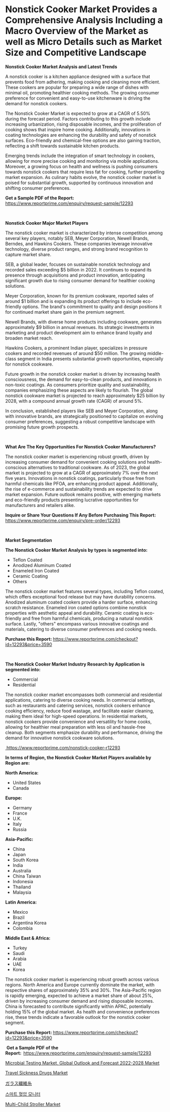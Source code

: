 <p><h1>Nonstick Cooker Market Provides a Comprehensive Analysis Including a Macro Overview of the Market as well as Micro Details such as Market Size and Competitive Landscape</h1></p><p><strong>Nonstick Cooker Market Analysis and Latest Trends</strong></p>
<p><p>A nonstick cooker is a kitchen appliance designed with a surface that prevents food from adhering, making cooking and cleaning more efficient. These cookers are popular for preparing a wide range of dishes with minimal oil, promoting healthier cooking methods. The growing consumer preference for convenient and easy-to-use kitchenware is driving the demand for nonstick cookers.</p><p>The Nonstick Cooker Market is expected to grow at a CAGR of 5.50% during the forecast period. Factors contributing to this growth include increasing urbanization, rising disposable incomes, and the proliferation of cooking shows that inspire home cooking. Additionally, innovations in coating technologies are enhancing the durability and safety of nonstick surfaces. Eco-friendly and chemical-free options are also gaining traction, reflecting a shift towards sustainable kitchen products. </p><p>Emerging trends include the integration of smart technology in cookers, allowing for more precise cooking and monitoring via mobile applications. Moreover, a growing focus on health and wellness is pushing consumers towards nonstick cookers that require less fat for cooking, further propelling market expansion. As culinary habits evolve, the nonstick cooker market is poised for substantial growth, supported by continuous innovation and shifting consumer preferences.</p></p>
<p><strong>Get a Sample PDF of the Report:&nbsp;</strong> <a href="https://www.reportprime.com/enquiry/request-sample/12293">https://www.reportprime.com/enquiry/request-sample/12293</a></p>
<p>&nbsp;</p>
<p><strong>Nonstick Cooker Major Market Players</strong></p>
<p><p>The nonstick cooker market is characterized by intense competition among several key players, notably SEB, Meyer Corporation, Newell Brands, Berndes, and Hawkins Cookers. These companies leverage innovative technology, diverse product ranges, and strong brand recognition to capture market share.</p><p>SEB, a global leader, focuses on sustainable nonstick technology and recorded sales exceeding $5 billion in 2022. It continues to expand its presence through acquisitions and product innovation, anticipating significant growth due to rising consumer demand for healthier cooking solutions.</p><p>Meyer Corporation, known for its premium cookware, reported sales of around $1 billion and is expanding its product offerings to include eco-friendly options. The brand's commitment to quality and design positions it for continued market share gain in the premium segment.</p><p>Newell Brands, with diverse home products including cookware, generates approximately $9 billion in annual revenues. Its strategic investments in marketing and product development aim to enhance brand loyalty and broaden market reach. </p><p>Hawkins Cookers, a prominent Indian player, specializes in pressure cookers and recorded revenues of around $50 million. The growing middle-class segment in India presents substantial growth opportunities, especially for nonstick cookware.</p><p>Future growth in the nonstick cooker market is driven by increasing health consciousness, the demand for easy-to-clean products, and innovations in non-toxic coatings. As consumers prioritize quality and sustainability, companies emphasizing these aspects are likely to flourish. The global nonstick cookware market is projected to reach approximately $25 billion by 2028, with a compound annual growth rate (CAGR) of around 5%.</p><p>In conclusion, established players like SEB and Meyer Corporation, along with innovative brands, are strategically positioned to capitalize on evolving consumer preferences, suggesting a robust competitive landscape with promising future growth prospects.</p></p>
<p>&nbsp;</p>
<p><strong>What Are The Key Opportunities For Nonstick Cooker Manufacturers?</strong></p>
<p><p>The nonstick cooker market is experiencing robust growth, driven by increasing consumer demand for convenient cooking solutions and health-conscious alternatives to traditional cookware. As of 2023, the global market is projected to grow at a CAGR of approximately 7% over the next five years. Innovations in nonstick coatings, particularly those free from harmful chemicals like PFOA, are enhancing product appeal. Additionally, the rise of e-commerce and sustainability trends are expected to drive market expansion. Future outlook remains positive, with emerging markets and eco-friendly products presenting lucrative opportunities for manufacturers and retailers alike.</p></p>
<p><strong>Inquire or Share Your Questions If Any Before Purchasing This Report:</strong> <a href="https://www.reportprime.com/enquiry/pre-order/12293">https://www.reportprime.com/enquiry/pre-order/12293</a></p>
<p>&nbsp;</p>
<p><strong>Market Segmentation</strong></p>
<p><strong>The Nonstick Cooker Market Analysis by types is segmented into:</strong></p>
<p><ul><li>Teflon Coated</li><li>Anodized Aluminum Coated</li><li>Enameled Iron Coated</li><li>Ceramic Coating</li><li>Others</li></ul></p>
<p><p>The nonstick cooker market features several types, including Teflon coated, which offers exceptional food release but may have durability concerns. Anodized aluminum coated cookers provide a harder surface, enhancing scratch resistance. Enameled iron coated options combine nonstick properties with aesthetic appeal and durability. Ceramic coating is eco-friendly and free from harmful chemicals, producing a natural nonstick surface. Lastly, "others" encompass various innovative coatings and materials, catering to diverse consumer preferences and cooking needs.</p></p>
<p><strong>Purchase this Report:&nbsp;</strong><a href="https://www.reportprime.com/checkout?id=12293&price=3590">https://www.reportprime.com/checkout?id=12293&price=3590</a></p>
<p>&nbsp;</p>
<p><strong>The Nonstick Cooker Market Industry Research by Application is segmented into:</strong></p>
<p><ul><li>Commercial</li><li>Residential</li></ul></p>
<p><p>The nonstick cooker market encompasses both commercial and residential applications, catering to diverse cooking needs. In commercial settings, such as restaurants and catering services, nonstick cookers enhance cooking efficiency, reduce food wastage, and facilitate easier cleaning, making them ideal for high-speed operations. In residential markets, nonstick cookers provide convenience and versatility for home cooks, allowing for healthier meal preparation with less oil and hassle-free cleanup. Both segments emphasize durability and performance, driving the demand for innovative nonstick cookware solutions.</p></p>
<p><a href="https://www.reportprime.com/nonstick-cooker-r12293">&nbsp;https://www.reportprime.com/nonstick-cooker-r12293</a></p>
<p><strong>In terms of Region, the Nonstick Cooker Market Players available by Region are:</strong></p>
<p>
    <p> <strong> North America: </strong>
        <ul>
            <li>United States</li>
            <li>Canada</li>
        </ul>
        </p> 
    <p> <strong> Europe: </strong>
        <ul>
            <li>Germany</li>
            <li>France</li>
            <li>U.K.</li>
            <li>Italy</li>
            <li>Russia</li>
        </ul>
        </p> 
    <p> <strong> Asia-Pacific: </strong>
        <ul>
            <li>China</li>
            <li>Japan</li>
            <li>South Korea</li>
            <li>India</li>
            <li>Australia</li>
            <li>China Taiwan</li>
            <li>Indonesia</li>
            <li>Thailand</li>
            <li>Malaysia</li>
        </ul>
        </p> 
    <p> <strong> Latin America: </strong>
        <ul>
            <li>Mexico</li>
            <li>Brazil</li>
            <li>Argentina Korea</li>
            <li>Colombia</li>
        </ul>
        </p> 
    <p> <strong> Middle East & Africa: </strong>
        <ul>
            <li>Turkey</li>
            <li>Saudi</li>
            <li>Arabia</li>
            <li>UAE</li>
            <li>Korea</li>
        </ul>
    </p>
    </p>
<p><p>The nonstick cooker market is experiencing robust growth across various regions. North America and Europe currently dominate the market, with respective shares of approximately 35% and 30%. The Asia-Pacific region is rapidly emerging, expected to achieve a market share of about 25%, driven by increasing consumer demand and rising disposable incomes. China is forecasted to contribute significantly within APAC, potentially holding 15% of the global market. As health and convenience preferences rise, these trends indicate a favorable outlook for the nonstick cooker segment.</p></p>
<p><strong>Purchase this Report: </strong><a href="https://www.reportprime.com/checkout?id=12293&price=3590">https://www.reportprime.com/checkout?id=12293&price=3590</a></p>
<p>&nbsp;<strong>Get a Sample PDF of the Report:&nbsp;&nbsp;</strong><a href="https://www.reportprime.com/enquiry/request-sample/12293">https://www.reportprime.com/enquiry/request-sample/12293</a></p>
<p><strong></strong></p>
<p><p><a href="https://www.linkedin.com/pulse/global-microbial-testing-market-outlook-forecast-2022-2028-trends-dpvhe?trackingId=1eIxko9wTbWcEt67zh7nyQ%3D%3D">Microbial Testing Market, Global Outlook and Forecast 2022-2028 Market</a></p><p><a href="https://medium.com/@ryan.wilson8778/emerging-opportunities-and-challenges-in-the-global-travel-sickness-drugs-market-2024-2031-a1eba25ebf67">Travel Sickness Drugs Market</a></p><p><a href="https://medium.com/@royprice674/%E6%88%90%E5%8A%9F%E3%81%B8%E3%81%AE%E6%88%A6%E7%95%A5%E7%9A%84%E3%83%AD%E3%83%BC%E3%83%89%E3%83%9E%E3%83%83%E3%83%97-%E3%82%B0%E3%83%AD%E3%83%BC%E3%83%90%E3%83%AB%E3%82%AC%E3%83%A9%E3%82%B9%E3%83%95%E3%82%A1%E3%82%A4%E3%83%90%E3%83%BC%E7%B3%B8%E5%B8%82%E5%A0%B4%E5%88%86%E6%9E%90-2024-2031-02a3a594aa61">ガラス繊維糸</a></p><p><a href="https://medium.com/@othaleffler61/%EA%B8%80%EB%A1%9C%EB%B2%8C-%EC%8A%A4%EB%A7%88%ED%8A%B8-%ED%98%88%EC%95%95-%EB%AA%A8%EB%8B%88%ED%84%B0-%EC%8B%9C%EC%9E%A5%EC%9D%98-%EC%83%88%EB%A1%9C%EC%9A%B4-%EA%B8%B0%ED%9A%8C%EC%99%80-%EB%8F%84%EC%A0%84-2024-2031-9378a879afe7">스마트 혈압 모니터</a></p><p><a href="https://issuu.com/reportprime-2/docs/multi-child-stroller-market-size-20_27c31b1d02ef62">Multi-Child Stroller Market</a></p></p>